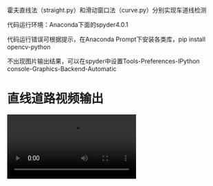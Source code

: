 霍夫直线法（straight.py）和滑动窗口法（curve.py）分别实现车道线检测

代码运行环境：Anaconda下面的spyder4.0.1

代码运行错误可根据提示，在Anaconda Prompt下安装各类库，pip install opencv-python

不出现图片输出结果，可以在spyder中设置Tools-Preferences-IPython console-Graphics-Backend-Automatic

# 直线道路视频输出

![直道](https://github.com/zhaohaowu/Graduation-Project/blob/master/Videos/out_straight.mp4)
